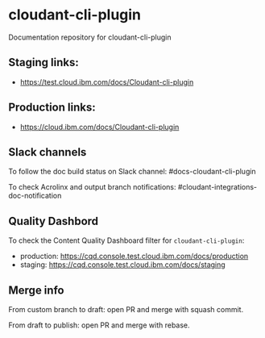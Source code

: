 # cloudant-cli-plugin

Documentation repository for cloudant-cli-plugin

## Staging links:

* https://test.cloud.ibm.com/docs/Cloudant-cli-plugin

## Production links:

* https://cloud.ibm.com/docs/Cloudant-cli-plugin

## Slack channels

To follow the doc build status on Slack channel: #docs-cloudant-cli-plugin

To check Acrolinx and output branch notifications: #cloudant-integrations-doc-notification

## Quality Dashbord

To check the Content Quality Dashboard filter for `cloudant-cli-plugin`:

* production: https://cqd.console.test.cloud.ibm.com/docs/production
* staging: https://cqd.console.test.cloud.ibm.com/docs/staging

## Merge info

From custom branch to draft: open PR and merge with squash commit.

From draft to publish: open PR and merge with rebase.
